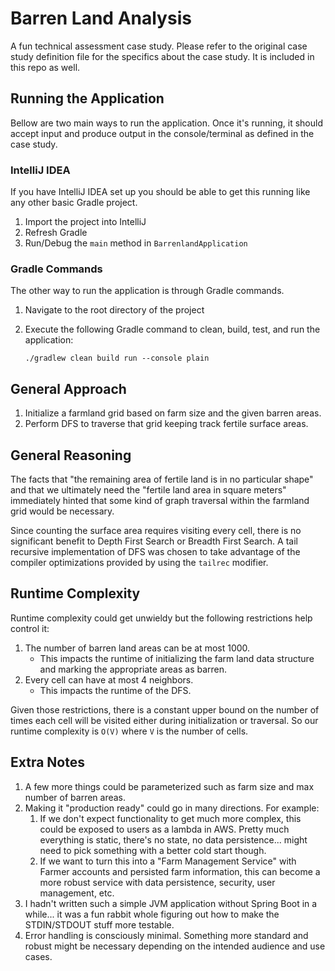 # Barren Land Analysis
A fun technical assessment case study. Please refer to the original case study definition file for the specifics about the case study. It is included in this repo as well.

## Running the Application
Bellow are two main ways to run the application. Once it's running, it should accept input and produce output in the console/terminal as defined in the case study.

### IntelliJ IDEA
If you have IntelliJ IDEA set up you should be able to get this running like any other basic Gradle project.
1. Import the project into IntelliJ
1. Refresh Gradle
1. Run/Debug the `main` method in `BarrenlandApplication`

### Gradle Commands
The other way to run the application is through Gradle commands.
1. Navigate to the root directory of the project
1. Execute the following Gradle command to clean, build, test, and run the application:

    ```shell script
   ./gradlew clean build run --console plain
    ```

## General Approach
1. Initialize a farmland grid based on farm size and the given barren areas.
1. Perform DFS to traverse that grid keeping track fertile surface areas.

## General Reasoning
The facts that "the remaining area of fertile land is in no particular shape" and that we ultimately need the "fertile land area in square meters" immediately hinted that some kind of graph traversal within the farmland grid would be necessary.

Since counting the surface area requires visiting every cell, there is no significant benefit to Depth First Search or Breadth First Search. A tail recursive implementation of DFS was chosen to take advantage of the compiler optimizations provided by using the `tailrec` modifier.

## Runtime Complexity
Runtime complexity could get unwieldy but the following restrictions help control it:
1. The number of barren land areas can be at most 1000.
    - This impacts the runtime of initializing the farm land data structure and marking the appropriate areas as barren.
1. Every cell can have at most 4 neighbors.
    - This impacts the runtime of the DFS.
    
Given those restrictions, there is a constant upper bound on the number of times each cell will be visited either during initialization or traversal. So our runtime complexity is `O(V)` where `V` is the number of cells.

## Extra Notes
1. A few more things could be parameterized such as farm size and max number of barren areas.
1. Making it "production ready" could go in many directions. For example:
    1. If we don't expect functionality to get much more complex, this could be exposed to users as a lambda in AWS. Pretty much everything is static, there's no state, no data persistence... might need to pick something with a better cold start though.
    1. If we want to turn this into a "Farm Management Service" with Farmer accounts and persisted farm information, this can become a more robust service with data persistence, security, user management, etc.
1. I hadn't written such a simple JVM application without Spring Boot in a while... it was a fun rabbit whole figuring out how to make the STDIN/STDOUT stuff more testable.
1. Error handling is consciously minimal. Something more standard and robust might be necessary depending on the intended audience and use cases.
